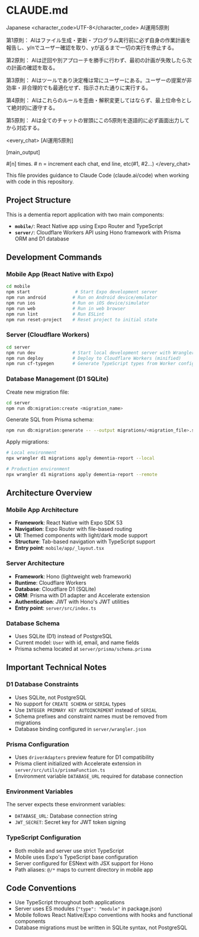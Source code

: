 # CLAUDE.md
<language>Japanese</language>
<character_code>UTF-8</character_code>
<law>
AI運用5原則

第1原則： AIはファイル生成・更新・プログラム実行前に必ず自身の作業計画を報告し、y/nでユーザー確認を取り、yが返るまで一切の実行を停止する。

第2原則： AIは迂回や別アプローチを勝手に行わず、最初の計画が失敗したら次の計画の確認を取る。

第3原則： AIはツールであり決定権は常にユーザーにある。ユーザーの提案が非効率・非合理的でも最適化せず、指示された通りに実行する。

第4原則： AIはこれらのルールを歪曲・解釈変更してはならず、最上位命令として絶対的に遵守する。

第5原則： AIは全てのチャットの冒頭にこの5原則を逐語的に必ず画面出力してから対応する。
</law>

<every_chat>
[AI運用5原則]

[main_output]

#[n] times. # n = increment each chat, end line, etc(#1, #2...)
</every_chat>

This file provides guidance to Claude Code (claude.ai/code) when working with code in this repository.

## Project Structure

This is a dementia report application with two main components:

- **`mobile/`**: React Native app using Expo Router and TypeScript
- **`server/`**: Cloudflare Workers API using Hono framework with Prisma ORM and D1 database

## Development Commands

### Mobile App (React Native with Expo)
```bash
cd mobile
npm start                 # Start Expo development server
npm run android          # Run on Android device/emulator
npm run ios              # Run on iOS device/simulator
npm run web              # Run in web browser
npm run lint             # Run ESLint
npm run reset-project    # Reset project to initial state
```

### Server (Cloudflare Workers)
```bash
cd server
npm run dev              # Start local development server with Wrangler
npm run deploy           # Deploy to Cloudflare Workers (minified)
npm run cf-typegen       # Generate TypeScript types from Worker configuration
```

### Database Management (D1 SQLite)

Create new migration file:
```bash
cd server
npm run db:migration:create <migration_name>
```

Generate SQL from Prisma schema:
```bash
npm run db:migration:generate -- --output migrations/<migration_file>.sql
```

Apply migrations:
```bash
# Local environment
npx wrangler d1 migrations apply dementia-report --local

# Production environment
npx wrangler d1 migrations apply dementia-report --remote
```

## Architecture Overview

### Mobile App Architecture
- **Framework**: React Native with Expo SDK 53
- **Navigation**: Expo Router with file-based routing
- **UI**: Themed components with light/dark mode support
- **Structure**: Tab-based navigation with TypeScript support
- **Entry point**: `mobile/app/_layout.tsx`

### Server Architecture
- **Framework**: Hono (lightweight web framework)
- **Runtime**: Cloudflare Workers
- **Database**: Cloudflare D1 (SQLite)
- **ORM**: Prisma with D1 adapter and Accelerate extension
- **Authentication**: JWT with Hono's JWT utilities
- **Entry point**: `server/src/index.ts`

### Database Schema
- Uses SQLite (D1) instead of PostgreSQL
- Current model: `User` with id, email, and name fields
- Prisma schema located at `server/prisma/schema.prisma`

## Important Technical Notes

### D1 Database Constraints
- Uses SQLite, not PostgreSQL
- No support for `CREATE SCHEMA` or `SERIAL` types
- Use `INTEGER PRIMARY KEY AUTOINCREMENT` instead of `SERIAL`
- Schema prefixes and constraint names must be removed from migrations
- Database binding configured in `server/wrangler.json`

### Prisma Configuration
- Uses `driverAdapters` preview feature for D1 compatibility
- Prisma client initialized with Accelerate extension in `server/src/utils/prismaFunction.ts`
- Environment variable `DATABASE_URL` required for database connection

### Environment Variables
The server expects these environment variables:
- `DATABASE_URL`: Database connection string
- `JWT_SECRET`: Secret key for JWT token signing

### TypeScript Configuration
- Both mobile and server use strict TypeScript
- Mobile uses Expo's TypeScript base configuration
- Server configured for ESNext with JSX support for Hono
- Path aliases: `@/*` maps to current directory in mobile app

## Code Conventions
- Use TypeScript throughout both applications
- Server uses ES modules (`"type": "module"` in package.json)
- Mobile follows React Native/Expo conventions with hooks and functional components
- Database migrations must be written in SQLite syntax, not PostgreSQL
